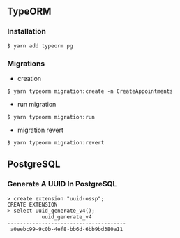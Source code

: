 ## TypeORM

### Installation
```
$ yarn add typeorm pg
```

### Migrations

* creation
```
$ yarn typeorm migration:create -n CreateAppointments
```

* run migration
```
$ yarn typeorm migration:run
```

* migration revert
```
$ yarn typeorm migration:revert
```

## PostgreSQL

### Generate A UUID In PostgreSQL
```
> create extension "uuid-ossp";
CREATE EXTENSION
> select uuid_generate_v4();
           uuid_generate_v4
--------------------------------------
 a0eebc99-9c0b-4ef8-bb6d-6bb9bd380a11
```
